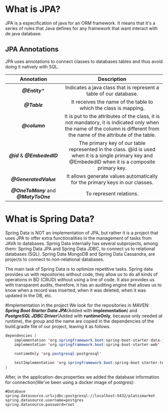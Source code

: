 # What is JPA?

JPA is a especification of java for an ORM framework. It means that it's a series of rules that Java defines for any framework that want interact with de java database.


## JPA Annotations

JPA uses annotations to connect classes to databases tables and thus avoid doing it natively with SQL.

Annotation | Description
:---: | :---:
***@Entity**** | Indicates a java class that is represent a table of our database.
***@Table*** | It receives the name of the table to which the class is mapping.
***@column*** | It is put to the attributes of the class, it is not mandatory, it is indicated only when the name of the column is different from the name of the attribute of the table.
***@id*** & ***@EmbededID*** | The primary key of our table represented in the class. @id is used when it is a single primary key and @EmbededID when it is a composite primary key.
***@GeneratedValue*** | It allows generate values automatically for the primary keys in our classes.
***@OneToMany*** and ***@MatyToOne*** | To represent relations.

# What is Spring Data?
Spring Data is NOT an implementation of JPA, but rather it is a project that uses JPA to offer extra functionalities in the management of tasks from JAVA to databases.
Spring Data internally has several subprojects, among them: Spring Data JPA and Spring Data JDBC, to connect us to relational databases (SQL). Spring Data MongoDB and Spring Data Cassandra, are projects to connect to non-relational databases.

The main task of Spring Data is to optimize repetitive tasks.
Spring data provides us with repositories without code, they allow us to do all kinds of operations in BD (CRUD) without using a line of code.
It also provides us with transparent audits, therefore, it has an auditing engine that allows us to know when a record was inserted, when it was deleted, when it was updated in the DB, etc.

#Implementation in the project
We look for the repositories in MAVEN: ***Spring Boot Starter Data JPA***(Added with **implementation**) and ***PostgreSQL JDBC Driver***(Added with **runtimeOnly**, because only needed at runtime), the group and the name are copied in the dependencies of the build.gradle file of our project, leaving it as follows.

```java
dependencies {
	implementation 'org.springframework.boot:spring-boot-starter-data-jpa'
	implementation 'org.springframework.boot:spring-boot-starter-web'

	runtimeOnly 'org.postgresql:postgresql'

	testImplementation 'org.springframework.boot:spring-boot-starter-test'
}
```
After, in the application-dev.properties we added the database information for connection(We've been using a docker image of postgres):

```
#Database
spring.datasource.url=jdbc:postgresql://localhost:5432/platzimarket
spring.datasource.username=postgres
spring.datasource.password=root
```

